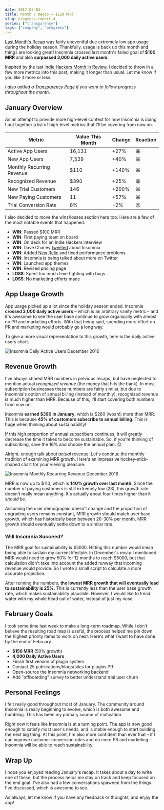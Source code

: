 ```yaml
---
date: 2017-02-03
title: Month 7 Recap – $110 MRR
slug: progress-report-4
series: ["transparency"]
tags: ["company", "progress"]
---
```


[Last Month's Recap](/blog/progress-report-3) was fairly uneventful due extremely low app usage
during the holiday season. Thankfully, usage is back up this month and things are looking 
great! Insomnia crossed last month's failed goal of **$100 MRR** and also **surpassed 3,000
daily active users**.

<!--more-->

Inspired by the last 
[Indie Hackers Month in Review](https://www.indiehackers.com/blog/month-in-review-2016-12), 
I decided to throw in a few more metrics into this post, making it longer than usual. Let me
know if you like it more or less.

_I also added a [Transparency Page](/transparency/) if you want to follow progress 
throughout the month._

## January Overview

As an attempt to provide more high-level context for how Insomnia is doing, I put together 
a list of high-level metrics that I'll be covering from now on.

| Metric                    | Value This Month | Change  | Reaction   |
| ------------------------- | ---------------- | ------- | ---------- |
| Active App Users          | 16,131           | +27%    | &#x1f600;  |        
| New App Users             | 7,539            | +40%    | &#x1f600;  |
| Monthly Recurring Revenue | $110             | +140%   | &#x1f600;  |
| Recognized Revenue        | $390             | +25%    | &#x1f601;  |
| New Trial Customers       | 146              | +200%   | &#x1f600;  |
| New Paying Customers      | 11               | +57%    | &#x1f600;  |
| Trial Conversion Rate     | 8%               | -2%     | &#x1f615;  |

I also decided to move the wins/losses section here too. Here are a few of the most notable
events that happened.

- **WIN**: Passed $100 MRR
- **WIN**: First paying team on board
- **WIN**: On deck for an Indie Hackers interview
- **WIN**: Dave Chaney [tweeted](https://twitter.com/davecheney/status/820937289370980352) about Insomnia
- **WIN**: Added [New Relic](https://newrelic.com/) and fixed performance problems
- **WIN**: Insomnia is being talked about more on Twitter
- **WIN**: Launched app themes
- **WIN**: Revised pricing page
- **LOSS**: Spent too much time fighting with bugs
- **LOSS**: No marketing efforts made

## App Usage Growth

App usage picked up a lot since the holiday season ended. Insomnia **crossed 3,000 
daily active users** – which is an arbitrary vanity metric – and it's awesome to see the 
user base continue to grow organically with almost no PR and marketing efforts. With that being
said, spending more effort on PR and marketing would probably go a long way.

To give a more visual representation to this growth, here is the daily active users chart.

![Insomnia Daily Active Users December 2016](/images/blog/dau-7.png)

## Revenue Growth

I've always shared MRR numbers in previous recaps, but have neglected to mention actual _recognized
revenue_ (the money that hits the bank). In most subscription businesses these numbers 
are fairly similar, but due to Insomnia's option of annual billing (instead of monthly),
recognized revenue is much higher than MRR. Because of this, I'll start covering both numbers 
from now on.

Insomnia **earned $390 in January**, which is $280 (woah!) more than MRR. This is 
because **45% of customers subscribe to annual billing**. This is huge when thinking
about sustainability!

If this high proportion of annual subscribers continues, it will greatly decrease the time it
takes to become sustainable. So, if you're thinking of subscribing, save the 16% and choose the
annual plan. &#x1f60a;

Alright, enough talk about _actual_ revenue. Let's continue the monthly tradition of examining
MRR growth. Here's an impressive hockey-stick-shaped chart for your viewing pleasure.

![Insomnia Monthly Recurring Revenue December 2016](/images/blog/mrr-7.png)

MRR is now up to $110, which is **140% growth over last month**. Since the number of paying 
customers is still extremely low (23), this growth rate doesn't really mean anything. It's actually
about four times higher than it _should_ be.

Assuming the user demographic doesn't change and the proportion of upgrading users remains 
constant, MRR growth should match user base growth, which has historically been between 
20-30% per month. MRR growth should eventually settle down to a similar rate.

### Will Insomnia Succeed?

The MRR goal for sustainability is $5000. Hitting this number would mean being able to 
sustain my current lifestyle. In December's recap I mentioned MRR 
would need to grow 50% for 12 months to reach $5000, but that calculation didn't take into 
account the added runway that incoming revenue would provide. So I wrote a small script to 
calculate a more accurate projection.

After running the numbers, **the lowest MRR growth that will eventually
lead to sustainability is 25%**. This is currently less than the user base growth rate, which makes
sustainability plausible. However, I would like to tread water with my whole head out of water, 
instead of just my nose.

## February Goals

I took some time last week to make a long-term roadmap. While I don't believe the resulting road map
is useful, the process helped me pin down the highest priority items to work on next. Here's what
I want to have done by the end of February.

- **$150 MRR** (50% growth)
- **4,000 Daily Active Users**
- Finish first version of plugin system
- Contact 25 publications/blogs/sites for plugins PR 
- Open-source the Insomnia networking backend
- Add "offboarding" survey to better understand trial user churn

## Personal Feelings

I felt really good throughout most of January. The community around Insomnia is really beginning
to evolve, which is both awesome and humbling. This has been my primary source of motivation.

Right now it feels like Insomnia is at a turning point. The app is now good enough to satisfy 
most user's needs, and is stable enough to start building the next big thing. At this point,
I'm also more confident than ever that – if I can improve customer conversion rates and 
do more PR and marketing – Insomnia will be able to reach sustainability.

## Wrap Up

I hope you enjoyed reading January's recap. It takes about a day to write one of these, but the
process helps me stay on track and keep focused on the end goal. I've also had a few conversations
spawned from the things I've discussed, which is awesome to see.

As always, let me know if you have any feedback or thoughts, and enjoy the app!
